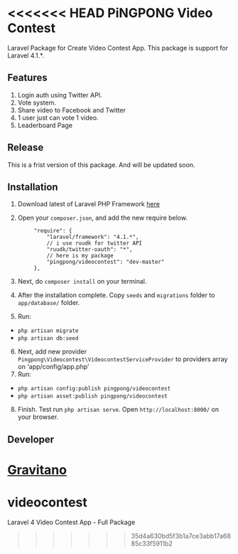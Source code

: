<<<<<<< HEAD
PiNGPONG Video Contest
============

Laravel Package for Create Video Contest App. This package is support for Laravel 4.1.*.

Features
---------
1. Login auth using Twitter API.
2. Vote system.
3. Share video  to Facebook and Twitter
4. 1 user just can vote 1 video.
5. Leaderboard Page

Release
--------
This is a frist version of this package. And will be updated soon.

Installation
--------------
1. Download latest of Laravel PHP Framework [here](http://laravel.com)
2. Open your `composer.json`, and add the new require below.

    		"require": {
	    		"laravel/framework": "4.1.*",
	    		// i use ruudk for twitter API
	    		"ruudk/twitter-oauth": "*",
	    		// here is my package
	    		"pingpong/videocontest": "dev-master"
    		},

3. Next, do `composer install` on your terminal.
4. After the installation complete. Copy `seeds` and `migrations` folder to `app/database/` folder.
5. Run:
 - `php artisan migrate`
 - `php artisan db:seed`
6. Next, add new provider `Pingpong\Videocontest\VideocontestServiceProvider` to providers array on 'app/config/app.php'
7. Run:
 - `php artisan config:publish pingpong/videocontest`
 - `php artisan asset:publish pingpong/videocontest`
8. Finish. Test run `php artisan serve`. Open `http://localhost:8000/` on your browser. 


Developer
---------
[Gravitano](https://github.com/gravitano)
=======
videocontest
============

Laravel 4 Video Contest App - Full Package
>>>>>>> 35d4a630bd5f3b1a7ce3abb17a6885c33f5911b2

